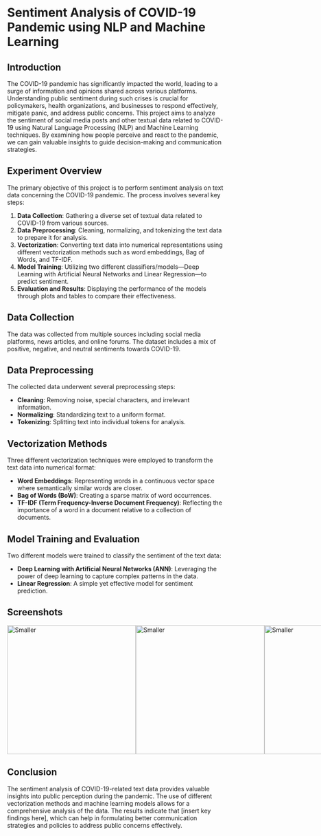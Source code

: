 # Sentiment Analysis of COVID-19 Pandemic using NLP and Machine Learning

## Introduction

The COVID-19 pandemic has significantly impacted the world, leading to a surge of information and opinions shared across various platforms. Understanding public sentiment during such crises is crucial for policymakers, health organizations, and businesses to respond effectively, mitigate panic, and address public concerns. This project aims to analyze the sentiment of social media posts and other textual data related to COVID-19 using Natural Language Processing (NLP) and Machine Learning techniques. By examining how people perceive and react to the pandemic, we can gain valuable insights to guide decision-making and communication strategies.

## Experiment Overview

The primary objective of this project is to perform sentiment analysis on text data concerning the COVID-19 pandemic. The process involves several key steps:

1. **Data Collection**: Gathering a diverse set of textual data related to COVID-19 from various sources.
2. **Data Preprocessing**: Cleaning, normalizing, and tokenizing the text data to prepare it for analysis.
3. **Vectorization**: Converting text data into numerical representations using different vectorization methods such as word embeddings, Bag of Words, and TF-IDF.
4. **Model Training**: Utilizing two different classifiers/models—Deep Learning with Artificial Neural Networks and Linear Regression—to predict sentiment.
5. **Evaluation and Results**: Displaying the performance of the models through plots and tables to compare their effectiveness.

## Data Collection

The data was collected from multiple sources including social media platforms, news articles, and online forums. The dataset includes a mix of positive, negative, and neutral sentiments towards COVID-19.

## Data Preprocessing

The collected data underwent several preprocessing steps:
- **Cleaning**: Removing noise, special characters, and irrelevant information.
- **Normalizing**: Standardizing text to a uniform format.
- **Tokenizing**: Splitting text into individual tokens for analysis.

## Vectorization Methods

Three different vectorization techniques were employed to transform the text data into numerical format:
- **Word Embeddings**: Representing words in a continuous vector space where semantically similar words are closer.
- **Bag of Words (BoW)**: Creating a sparse matrix of word occurrences.
- **TF-IDF (Term Frequency-Inverse Document Frequency)**: Reflecting the importance of a word in a document relative to a collection of documents.

## Model Training and Evaluation

Two different models were trained to classify the sentiment of the text data:
- **Deep Learning with Artificial Neural Networks (ANN)**: Leveraging the power of deep learning to capture complex patterns in the data.
- **Linear Regression**: A simple yet effective model for sentiment prediction.

## Screenshots
<div style='display:flex;'>
<img src="images/1.png" alt="Smaller" width="300"/>
<img src="images/2.png" alt="Smaller" width="300"/>
<img src="images/final results table5.png" alt="Smaller" width="300"/>
</div>


## Conclusion

The sentiment analysis of COVID-19-related text data provides valuable insights into public perception during the pandemic. The use of different vectorization methods and machine learning models allows for a comprehensive analysis of the data. The results indicate that [insert key findings here], which can help in formulating better communication strategies and policies to address public concerns effectively.

